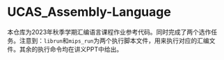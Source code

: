 # UCAS_Assembly-Language

本仓库为2023年秋季学期汇编语言课程作业参考代码。同时完成了两个选作任务。注意到：```librun```和```mips_run```为两个执行脚本文件，用来执行对应的汇编文件。其余的执行命令均在讲义PPT中给出。